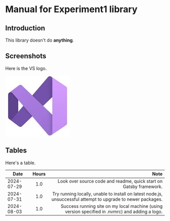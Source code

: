 # Manual for Experiment1 library

## Introduction

This library doesn't do **anything**.

## Screenshots

Here is the VS logo.

![VS logo](images/vs-logo.jpg)

## Tables

Here's a table.

| Date       | Hours |                                                                                                         Note |
|------------|:-----:|-------------------------------------------------------------------------------------------------------------:|
| 2024-07-29 |  1.0  |                                           Look over source code and readme, quick start on Gatsby framework. |
| 2024-07-31 |  1.0  | Try running locally, unable to install on latest node.js, unsuccessful attempt to upgrade to newer packages. |
| 2024-08-03 |  1.0  |              Success running site on my local machine (using version specified in .nvmrc) and adding a logo. |

